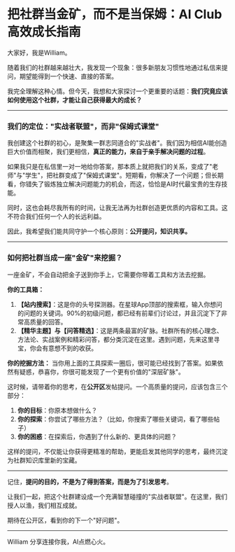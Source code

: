 # 把社群当金矿，而不是当保姆：AI Club高效成长指南

大家好，我是William。

随着我们的社群越来越壮大，我发现一个现象：很多新朋友习惯性地通过私信来提问，期望能得到一个快速、直接的答案。

我完全理解这种心情。但今天，我想和大家探讨一个更重要的话题：**我们究竟应该如何使用这个社群，才能让自己获得最大的成长？**

---

### 我们的定位："实战者联盟"，而非"保姆式课堂"

我创建这个社群的初心，是聚集一群志同道合的"实战者"。我们因为相信AI能创造巨大价值而相聚，我们更相信，**真正的能力，来自于亲手解决问题的过程**。

如果我只是在私信里一对一地给你答案，那本质上就把我们的关系，变成了"老师"与"学生"，把社群变成了"保姆式课堂"。短期看，你解决了一个问题；但长期看，你错失了锻炼独立解决问题能力的机会，而这，恰恰是AI时代最宝贵的生存技能。

同时，这也会耗尽我所有的时间，让我无法再为社群创造更优质的内容和工具。这不符合我们任何一个人的长远利益。

因此，我希望我们能共同守护一个核心原则：**公开提问，知识共享。**

---

### 如何把社群当成一座"金矿"来挖掘？

一座金矿，不会自动把金子送到你手上，它需要你带着工具和方法去挖掘。

**你的工具箱：**
1.  **【站内搜索】**：这是你的头号探测器。在星球App顶部的搜索框，输入你想问的问题的关键词。90%的初级问题，都已经有前辈们讨论过，并且沉淀下了非常高质量的回答。
2.  **【精华主题】与【问答精选】**：这是两条最富的矿脉。社群所有的核心理念、方法论、实战案例和精彩问答，都分类沉淀在这里。遇到问题，先来这里寻宝，你会有意想不到的收获。

**你的挖掘方法：**
当你用上面的工具探索一圈后，很可能已经找到了答案。如果依然有疑惑，恭喜你，你很可能发现了一个更有价值的"深层矿脉"。

这时候，请带着你的思考，在**公开区**发帖提问。一个高质量的提问，应该包含三个部分：
1.  **你的目标**：你原本想做什么？
2.  **你的探索**：你尝试了哪些方法？（比如，你搜索了哪些关键词，看了哪些帖子）
3.  **你的困惑**：在探索后，你遇到了什么新的、更具体的问题？

这样的提问，不仅能让你获得更精准的帮助，更能启发其他同学的思考，最终沉淀为社群知识库里新的宝藏。

---

记住，**提问的目的，不是为了得到答案，而是为了引发思考**。

让我们一起，把这个社群建设成一个充满智慧碰撞的"实战者联盟"。在这里，我们授人以渔，我们相互成就。

期待在公开区，看到你的下一个"好问题"。

---
William
分享连接你我，AI点燃心火。 